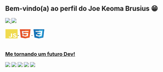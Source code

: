 ## Bem-vindo(a) ao perfil do Joe Keoma Brusius 😁

 <div>
   <a href="https://github.com/Jkeoma">
   <img height="180em" src="https://github-readme-stats.vercel.app/api?username=Jkeoma&show_icons=true&theme=transparent&include_all_commits=true&count_private=true"/>
   <img height="180em" src="(https://github-readme-stats.vercel.app/api/top-langs/?username=Jkeoma&layout=compact)](https://github.com/Jkeoma/github-readme-stats)"/>
</div>
    
<div style="display: inline_block"><br>
  <img align="center" alt="Js" height="30" width="40" src="https://raw.githubusercontent.com/devicons/devicon/master/icons/javascript/javascript-plain.svg">
  <img align="center" alt="HTML" height="30" width="40" src="https://raw.githubusercontent.com/devicons/devicon/master/icons/html5/html5-original.svg">
  <img align="center" alt="CSS" height="30" width="40" src="https://raw.githubusercontent.com/devicons/devicon/master/icons/css3/css3-original.svg">
</div>
 
<br>
 
### Me tornando um futuro Dev!
 
<div> 
  <a href="https://www.instagram.com/joebrusius/" target="_blank"><img src="https://img.shields.io/badge/YouTube-FF0000?style=for-the-badge&logo=youtube&logoColor=white" target="_blank"></a>
  <a href="https://instagram.com/Jkeoma" target="_blank"><img src="https://img.shields.io/badge/-Instagram-%23E4405F?style=for-the-badge&logo=instagram&logoColor=white" target="_blank"></a>
 <a href="" target="_blank"><img src="https://img.shields.io/badge/Discord-7289DA?style=for-the-badge&logo=discord&logoColor=white" target="_blank"></a> 
  <a href = "joe_.brusius@hotmail.com"><img src="https://img.shields.io/badge/-Gmail-%23333?style=for-the-badge&logo=gmail&logoColor=white" target="_blank"></a>
  <a href="https://www.linkedin.com/in/joe-keoma-brusius-811390144/" target="_blank"><img src="https://img.shields.io/badge/-LinkedIn-%230077B5?style=for-the-badge&logo=linkedin&logoColor=white" target="_blank"></a>
</div>
